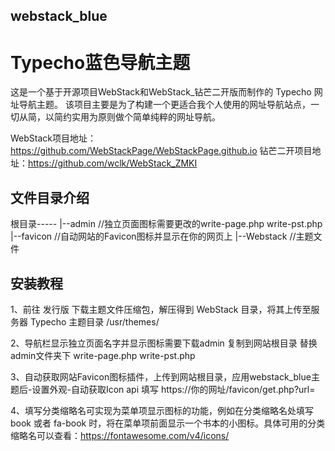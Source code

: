 ## webstack_blue
# Typecho蓝色导航主题

这是一个基于开源项目WebStack和WebStack_钻芒二开版而制作的 Typecho 网址导航主题。
该项目主要是为了构建一个更适合我个人使用的网址导航站点，一切从简，以简约实用为原则做个简单纯粹的网址导航。

WebStack项目地址：https://github.com/WebStackPage/WebStackPage.github.io
钻芒二开项目地址：https://github.com/wclk/WebStack_ZMKI

## 文件目录介绍

根目录-----
      |--admin    //独立页面图标需要更改的write-page.php  write-pst.php 
      |--favicon  //自动网站的Favicon图标并显示在你的网页上
      |--Webstack //主题文件
      
## 安装教程
1、前往 发行版 下载主题文件压缩包，解压得到 WebStack 目录，将其上传至服务器 Typecho 主题目录 /usr/themes/

2、导航栏显示独立页面名字并显示图标需要下载admin 复制到网站根目录 替换admin文件夹下 write-page.php  write-pst.php 

3、自动获取网站Favicon图标插件，上传到网站根目录，应用webstack_blue主题后-设置外观-自动获取Icon api 填写 https://你的网址/favicon/get.php?url= 

4、填写分类缩略名可实现为菜单项显示图标的功能，例如在分类缩略名处填写 book 或者 fa-book 时，将在菜单项前面显示一个书本的小图标。具体可用的分类缩略名可以查看：https://fontawesome.com/v4/icons/

